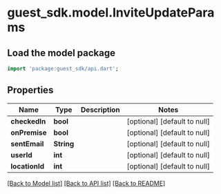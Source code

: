 # guest_sdk.model.InviteUpdateParams

## Load the model package
```dart
import 'package:guest_sdk/api.dart';
```

## Properties
Name | Type | Description | Notes
------------ | ------------- | ------------- | -------------
**checkedIn** | **bool** |  | [optional] [default to null]
**onPremise** | **bool** |  | [optional] [default to null]
**sentEmail** | **String** |  | [optional] [default to null]
**userId** | **int** |  | [optional] [default to null]
**locationId** | **int** |  | [optional] [default to null]

[[Back to Model list]](../README.md#documentation-for-models) [[Back to API list]](../README.md#documentation-for-api-endpoints) [[Back to README]](../README.md)


